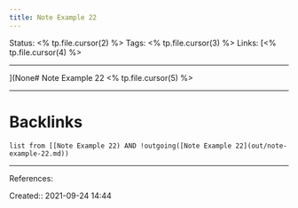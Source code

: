 ```yaml
---
title: Note Example 22
---
```

Status: <% tp.file.cursor(2) %>
Tags: <% tp.file.cursor(3) %>
Links: [<% tp.file.cursor(4) %>
___
](None# Note Example 22
<% tp.file.cursor(5) %>
___
# Backlinks
```dataview
list from [[Note Example 22) AND !outgoing([Note Example 22](out/note-example-22.md))
```
___
References:

Created:: 2021-09-24 14:44
